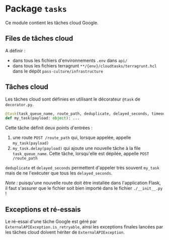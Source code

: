 # Package `tasks`

Ce module contient les tâches cloud Google.

## Files de tâches cloud

A définir :

- dans tous les fichiers d'environnements `.env` dans `api/`
- dans tous les fichiers terragrunt `**/{env}/cloudtasks/terragrunt.hcl` dans le dépôt `pass-culture/infrastructure`

## Tâches cloud

Les tâches cloud sont définies en utilisant le décorateur `@task` de `decorator.py`.

```python
@task(task_queue_name, route_path, deduplicate, delayed_seconds, timeout)
def my_task(payload: object): ...
```

Cette tâche définit deux points d'entrées :

1. une route `POST /route_path` qui, lorsque appelée, appelle `my_task(payload)`
2. `my_task.delay(payload)` qui ajoute une nouvelle tâche à la file `task_queue_name`. Cette tâche, lorsqu'elle est
   dépilée, appelle `POST /route_path`

`deduplicate` et `delayed_seconds` permettent d'appeler très souvent `my_task` mais de ne l'exécuter que tous les
`delayed_seconds`.

_Note :_ puisqu'une nouvelle route doit être installée dans l'application Flask, il faut s'assurer que le fichier
soit bien importé dans le fichier `./__init__.py` !

## Exceptions et ré-essais

Le ré-essai d'une tâche Google est géré par `ExternalAPIException.is_retryable`, ainsi les exceptions finales lancées par
les tâches cloud doivent hériter de `ExternalAPIException`.
